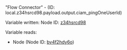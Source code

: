 "Flow Connector" - (ID: local.z34hsrcd98.payload.output.ciam_pingOneUserId)

Variable written:
Node ID: [z34hsrcd98](../nodes/z34hsrcd98.md)

Variable reads:
* Node (Node ID: [bv4f2hdy6o](../nodes/bv4f2hdy6o.md))
